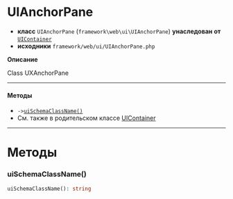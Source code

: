 # UIAnchorPane

- **класс** `UIAnchorPane` (`framework\web\ui\UIAnchorPane`) **унаследован от** [`UIContainer`](https://github.com/jphp-group/wizard-framework/blob/master/wizard-web-ui/api-docs/classes/framework/web/ui/UIContainer.ru.md)
- **исходники** `framework/web/ui/UIAnchorPane.php`

**Описание**

Class UXAnchorPane

---

#### Методы

- `->`[`uiSchemaClassName()`](#method-uischemaclassname)
- См. также в родительском классе [UIContainer](https://github.com/jphp-group/wizard-framework/blob/master/wizard-web-ui/api-docs/classes/framework/web/ui/UIContainer.ru.md)

---
# Методы

<a name="method-uischemaclassname"></a>

### uiSchemaClassName()
```php
uiSchemaClassName(): string
```